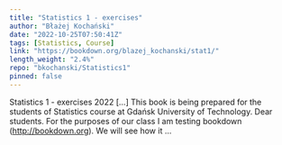 ```yaml
---
title: "Statistics 1 - exercises"
author: "Błażej Kochański"
date: "2022-10-25T07:50:41Z"
tags: [Statistics, Course]
link: "https://bookdown.org/blazej_kochanski/stat1/"
length_weight: "2.4%"
repo: "bkochanski/Statistics1"
pinned: false
---
```


Statistics 1 - exercises 2022 [...] This book is being prepared for the students of Statistics course at Gdańsk University of Technology. Dear students. For the purposes of our class I am testing bookdown (http://bookdown.org). We will see how it ...
